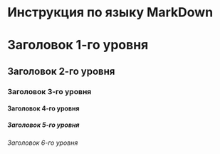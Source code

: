 # Инструкция по языку MarkDown

# Заголовок 1-го уровня 
## Заголовок 2-го уровня
### Заголовок 3-го уровня
#### Заголовок 4-го уровня 
##### Заголовок 5-го уровня 
###### Заголовок 6-го уровня 


